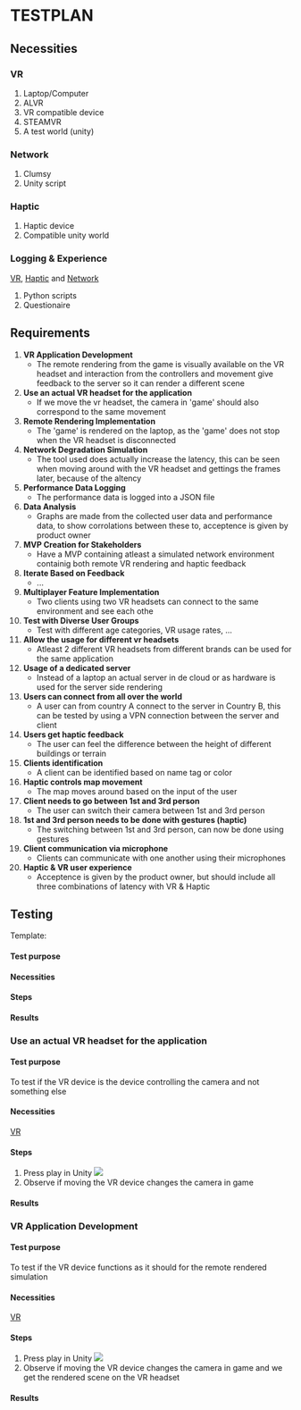 # TESTPLAN

## Necessities

### VR
1. Laptop/Computer
2. ALVR
3. VR compatible device
4. STEAMVR
5. A test world (unity)

### Network
1. Clumsy
2. Unity script

### Haptic
1. Haptic device
2. Compatible unity world

### Logging & Experience
[VR](#VR), [Haptic](#Haptic) and [Network](#Network)
1. Python scripts
2. Questionaire

## Requirements 
1. **VR Application Development**              
    - The remote rendering from the game is visually available on the VR headset and interaction from the controllers and movement give feedback to the server so it can render a different scene
2. **Use an actual VR headset for the application** 
    - If we move the vr headset, the camera in 'game' should also correspond to the same movement
3. **Remote Rendering Implementation**              
    - The 'game' is rendered on the laptop, as the 'game' does not stop when the VR headset is disconnected
4. **Network Degradation Simulation**               
    - The tool used does actually increase the latency, this can be seen when moving around with the VR headset and gettings the frames later, because of the altency
5. **Performance Data Logging**                     
    - The performance data is logged into a JSON file
6. **Data Analysis**                                
    - Graphs are made from the collected user data and performance data, to show corrolations between these to, acceptence is given by product owner
7. **MVP Creation for Stakeholders**                
    - Have a MVP containing atleast a simulated network environment containig both remote VR rendering and haptic feedback
8. **Iterate Based on Feedback**                    
    - ...
9. **Multiplayer Feature Implementation**           
    - Two clients using two VR headsets can connect to the same environment and see each othe
10. **Test with Diverse User Groups**                
    - Test with different age categories, VR usage rates, ...
11. **Allow the usage for different vr headsets**    
    - Atleast 2 different VR headsets from different brands can be used for the same application
12. **Usage of a dedicated server**                  
    - Instead of a laptop an actual server in de cloud or as hardware is used for the server side rendering
13. **Users can connect from all over the world**    
    - A user can from country A connect to the server in Country B, this can be tested by using a VPN connection between the server and client
14. **Users get haptic feedback**                    
    - The user can feel the difference between the height of different buildings or terrain
15. **Clients identification**
    - A client can be identified based on name tag or color
16. **Haptic controls map movement**
    - The map moves around based on the input of the user
17. **Client needs to go between 1st and 3rd person**
    - The user can switch their camera between 1st and 3rd person
18. **1st and 3rd person needs to be done with gestures (haptic)**
    - The switching between 1st and 3rd person, can now be done using gestures
19. **Client communication via microphone**
    - Clients can communicate with one another using their microphones
20. **Haptic & VR user experience**
    - Acceptence is given by the product owner, but should include all three combinations of latency with VR & Haptic


## Testing

Template:
#### Test purpose
#### Necessities
#### Steps
#### Results

### Use an actual VR headset for the application
#### Test purpose
To test if the VR device is the device controlling the camera and not something else
#### Necessities
[VR](#VR)
#### Steps
1. Press play in Unity ![](unity-play.png)
2. Observe if moving the VR device changes the camera in game
#### Results

### VR Application Development
#### Test purpose
To test if the VR device functions as it should for the remote rendered simulation

#### Necessities
[VR](#VR)

#### Steps
1. Press play in Unity ![](unity-play.png)
2. Observe if moving the VR device changes the camera in game and we get the rendered scene on the VR headset

#### Results
